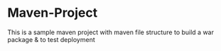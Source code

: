 # Maven-Project
This is a sample maven project with maven file structure to build a war package & to test deployment
